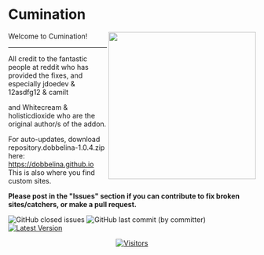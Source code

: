 # Cumination

<img src="https://user-images.githubusercontent.com/46063764/103461711-a9eb6280-4d20-11eb-983b-516b022cbbf5.png" width="300" align="right">



Welcome to Cumination!





---
All credit to the fantastic people at reddit who has provided the fixes, and especially jdoedev & 12asdfg12 & camilt


and Whitecream & holisticdioxide who are the original author/s of the addon.

For auto-updates, download repository.dobbelina-1.0.4.zip here: https://dobbelina.github.io  
This is also where you find custom sites.

**Please post in the "Issues" section if you can contribute to fix broken**  
**sites/catchers, or make a pull request.**

![GitHub closed issues](https://img.shields.io/github/issues-closed/dobbelina/repository.dobbelina)
![GitHub last commit (by committer)](https://img.shields.io/github/last-commit/dobbelina/repository.dobbelina)
[![Latest Version](https://img.shields.io/badge/dynamic/xml?color=blue&label=latest%20addon%20version&query=%2Faddon%2F@version&url=https%3A%2F%2Fraw.githubusercontent.com%2Fdobbelina%2Frepository.dobbelina%2Fmaster%2Fplugin.video.cumination%2Faddon.xml)](https://github.com/dobbelina/repository.dobbelina)
<div align="center">

[![Visitors](https://api.visitorbadge.io/api/daily?path=https%3A%2F%2Fgithub.com%2Fdobbelina%2Frepository.dobbelina&label=Visitors%20Today&countColor=%23eca90b&style=flat)](https://visitorbadge.io/status?path=https%3A%2F%2Fgithub.com%2Fdobbelina%2Frepository.dobbelina)

</div>






